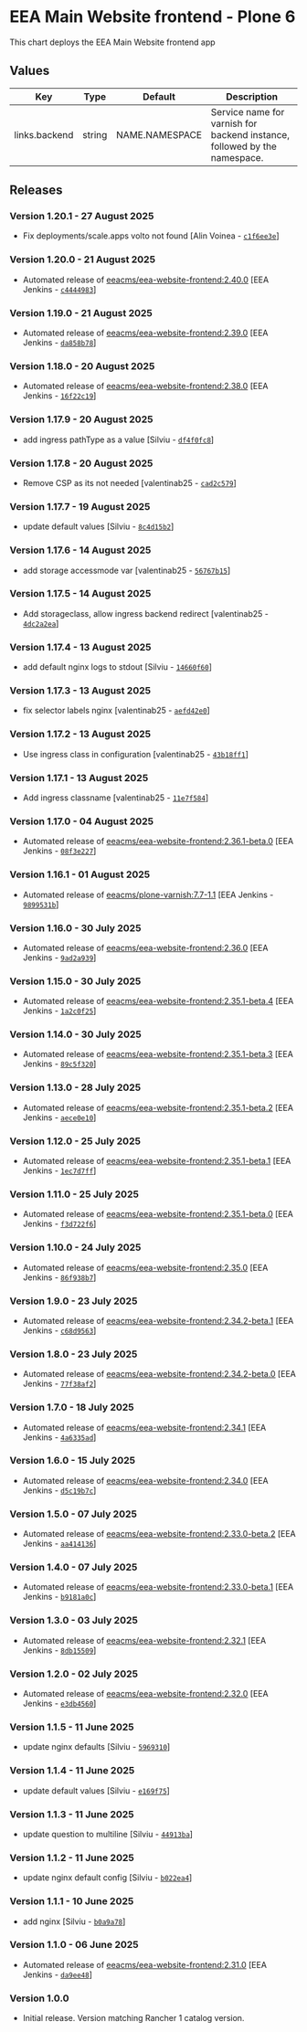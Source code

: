 # EEA Main Website frontend - Plone 6

This chart deploys the EEA Main Website frontend app


## Values

| Key | Type | Default | Description |
|-----|------|---------|-------------|
| links.backend | string | NAME.NAMESPACE | Service name for varnish for backend instance, followed by the namespace. |

## Releases

### Version 1.20.1 - 27 August 2025
- Fix deployments/scale.apps volto not found [Alin Voinea - [`c1f6ee3e`](https://github.com/eea/helm-charts/commit/c1f6ee3e5cb6ee059e077898dfa4c612933226e3)]

### Version 1.20.0 - 21 August 2025
- Automated release of [eeacms/eea-website-frontend:2.40.0](https://github.com/eea/eea-website-frontend/releases) [EEA Jenkins - [`c4444983`](https://github.com/eea/helm-charts/commit/c444498322185346c65176eac7239f52c264be7f)]

### Version 1.19.0 - 21 August 2025
- Automated release of [eeacms/eea-website-frontend:2.39.0](https://github.com/eea/eea-website-frontend/releases) [EEA Jenkins - [`da858b78`](https://github.com/eea/helm-charts/commit/da858b78e66dcab07f39a00ad6f008b065768e6d)]

### Version 1.18.0 - 20 August 2025
- Automated release of [eeacms/eea-website-frontend:2.38.0](https://github.com/eea/eea-website-frontend/releases) [EEA Jenkins - [`16f22c19`](https://github.com/eea/helm-charts/commit/16f22c19803c5fd229be1bfda5eb8cb5863d85f8)]

### Version 1.17.9 - 20 August 2025
- add ingress pathType as a value [Silviu - [`df4f0fc8`](https://github.com/eea/helm-charts/commit/df4f0fc84940386611a1a85c113133045f27019f)]

### Version 1.17.8 - 20 August 2025
- Remove CSP as its not needed [valentinab25 - [`cad2c579`](https://github.com/eea/helm-charts/commit/cad2c5790cb10ae87b7eb2b4f766ba2fcb627eea)]

### Version 1.17.7 - 19 August 2025
- update default values [Silviu - [`8c4d15b2`](https://github.com/eea/helm-charts/commit/8c4d15b2319f0e5dbc429ad8326ba6740695055e)]

### Version 1.17.6 - 14 August 2025
- add storage accessmode var [valentinab25 - [`56767b15`](https://github.com/eea/helm-charts/commit/56767b15aa73846f538c5faa9ebbb3680811be45)]

### Version 1.17.5 - 14 August 2025
- Add storageclass, allow ingress backend redirect [valentinab25 - [`4dc2a2ea`](https://github.com/eea/helm-charts/commit/4dc2a2eaefba690b9c12719d37d0a527df5abf10)]

### Version 1.17.4 - 13 August 2025
- add default nginx logs to stdout [Silviu - [`14660f60`](https://github.com/eea/helm-charts/commit/14660f60499ec6d054d59a96cb86796447e0f16b)]

### Version 1.17.3 - 13 August 2025
- fix selector labels nginx [valentinab25 - [`aefd42e0`](https://github.com/eea/helm-charts/commit/aefd42e0c9bd6fb1ecc19f0310c92e0f6e97279f)]

### Version 1.17.2 - 13 August 2025
- Use ingress class in configuration [valentinab25 - [`43b18ff1`](https://github.com/eea/helm-charts/commit/43b18ff13263d7298bc0e44e46cec3a6d22e3288)]

### Version 1.17.1 - 13 August 2025
- Add ingress classname [valentinab25 - [`11e7f584`](https://github.com/eea/helm-charts/commit/11e7f584796ea48eb2640fa15e931cdc5edaed7a)]

### Version 1.17.0 - 04 August 2025
- Automated release of [eeacms/eea-website-frontend:2.36.1-beta.0](https://github.com/eea/eea-website-frontend/releases) [EEA Jenkins - [`08f3e227`](https://github.com/eea/helm-charts/commit/08f3e22702e0d56ea293976b6cf79f463cf9bd6a)]

### Version 1.16.1 - 01 August 2025
- Automated release of [eeacms/plone-varnish:7.7-1.1](https://github.com/eea/plone-varnish/releases) [EEA Jenkins - [`9899531b`](https://github.com/eea/helm-charts/commit/9899531b493acc9fd072e1cf9e51f28edf7d5f47)]

### Version 1.16.0 - 30 July 2025
- Automated release of [eeacms/eea-website-frontend:2.36.0](https://github.com/eea/eea-website-frontend/releases) [EEA Jenkins - [`9ad2a939`](https://github.com/eea/helm-charts/commit/9ad2a939672d71c0653e90d9b8c97720f7c563eb)]

### Version 1.15.0 - 30 July 2025
- Automated release of [eeacms/eea-website-frontend:2.35.1-beta.4](https://github.com/eea/eea-website-frontend/releases) [EEA Jenkins - [`1a2c0f25`](https://github.com/eea/helm-charts/commit/1a2c0f256e1878e6a42c9d77bc6699302028cc1e)]

### Version 1.14.0 - 30 July 2025
- Automated release of [eeacms/eea-website-frontend:2.35.1-beta.3](https://github.com/eea/eea-website-frontend/releases) [EEA Jenkins - [`89c5f320`](https://github.com/eea/helm-charts/commit/89c5f320cd0a44119276310db8a2dc82b555acae)]

### Version 1.13.0 - 28 July 2025
- Automated release of [eeacms/eea-website-frontend:2.35.1-beta.2](https://github.com/eea/eea-website-frontend/releases) [EEA Jenkins - [`aece0e10`](https://github.com/eea/helm-charts/commit/aece0e1018a9505258d506b5ebcb25b4e7e33990)]

### Version 1.12.0 - 25 July 2025
- Automated release of [eeacms/eea-website-frontend:2.35.1-beta.1](https://github.com/eea/eea-website-frontend/releases) [EEA Jenkins - [`1ec7d7ff`](https://github.com/eea/helm-charts/commit/1ec7d7ffcf0b7decd432158b5272f3834a1643ac)]

### Version 1.11.0 - 25 July 2025
- Automated release of [eeacms/eea-website-frontend:2.35.1-beta.0](https://github.com/eea/eea-website-frontend/releases) [EEA Jenkins - [`f3d722f6`](https://github.com/eea/helm-charts/commit/f3d722f697a4913779277773ada71dc29ac25cc2)]

### Version 1.10.0 - 24 July 2025
- Automated release of [eeacms/eea-website-frontend:2.35.0](https://github.com/eea/eea-website-frontend/releases) [EEA Jenkins - [`86f938b7`](https://github.com/eea/helm-charts/commit/86f938b78ad2b77011a4afaf2796b72691c613df)]

### Version 1.9.0 - 23 July 2025
- Automated release of [eeacms/eea-website-frontend:2.34.2-beta.1](https://github.com/eea/eea-website-frontend/releases) [EEA Jenkins - [`c68d9563`](https://github.com/eea/helm-charts/commit/c68d9563c07ab7a791cec071528b36a9a5198071)]

### Version 1.8.0 - 23 July 2025
- Automated release of [eeacms/eea-website-frontend:2.34.2-beta.0](https://github.com/eea/eea-website-frontend/releases) [EEA Jenkins - [`77f38af2`](https://github.com/eea/helm-charts/commit/77f38af26f07238f14f9a360dcb8eede9ec41785)]

### Version 1.7.0 - 18 July 2025
- Automated release of [eeacms/eea-website-frontend:2.34.1](https://github.com/eea/eea-website-frontend/releases) [EEA Jenkins - [`4a6335ad`](https://github.com/eea/helm-charts/commit/4a6335ad4ccf41dda3693f2c0199239001650423)]

### Version 1.6.0 - 15 July 2025
- Automated release of [eeacms/eea-website-frontend:2.34.0](https://github.com/eea/eea-website-frontend/releases) [EEA Jenkins - [`d5c19b7c`](https://github.com/eea/helm-charts/commit/d5c19b7c832563feea093fc746100da07d0cbd50)]

### Version 1.5.0 - 07 July 2025
- Automated release of [eeacms/eea-website-frontend:2.33.0-beta.2](https://github.com/eea/eea-website-frontend/releases) [EEA Jenkins - [`aa414136`](https://github.com/eea/helm-charts/commit/aa414136f07c99d62e4d4e6a45317b2c6b50e2e9)]

### Version 1.4.0 - 07 July 2025
- Automated release of [eeacms/eea-website-frontend:2.33.0-beta.1](https://github.com/eea/eea-website-frontend/releases) [EEA Jenkins - [`b9181a0c`](https://github.com/eea/helm-charts/commit/b9181a0ce9871725e1f5f6ca0290b34537bdfa6f)]

### Version 1.3.0 - 03 July 2025
- Automated release of [eeacms/eea-website-frontend:2.32.1](https://github.com/eea/eea-website-frontend/releases) [EEA Jenkins - [`8db15509`](https://github.com/eea/helm-charts/commit/8db155096518846ffb98818e02a83a41107f2304)]

### Version 1.2.0 - 02 July 2025
- Automated release of [eeacms/eea-website-frontend:2.32.0](https://github.com/eea/eea-website-frontend/releases) [EEA Jenkins - [`e3db4560`](https://github.com/eea/helm-charts/commit/e3db456001a7e9ecd70a9365888692b75c5c3c82)]

### Version 1.1.5 - 11 June 2025
- update nginx defaults [Silviu - [`5969310`](https://github.com/eea/helm-charts/commit/59693107b1af30d0ac0967d552689ef55b7d23f0)]

### Version 1.1.4 - 11 June 2025
- update default values [Silviu - [`e169f75`](https://github.com/eea/helm-charts/commit/e169f75ae27b6ccfdc6b3901668b142345d8eacd)]

### Version 1.1.3 - 11 June 2025
- update question to multiline [Silviu - [`44913ba`](https://github.com/eea/helm-charts/commit/44913ba9549eff0ebb16a31136bd9cee3349fc26)]

### Version 1.1.2 - 11 June 2025
- update nginx default config [Silviu - [`b022ea4`](https://github.com/eea/helm-charts/commit/b022ea4bc421473b239c034ecadb536213ec39e6)]

### Version 1.1.1 - 10 June 2025
- add nginx [Silviu - [`b0a9a78`](https://github.com/eea/helm-charts/commit/b0a9a78c2d850925107676b207666218785c55a2)]

### Version 1.1.0 - 06 June 2025
- Automated release of [eeacms/eea-website-frontend:2.31.0](https://github.com/eea/eea-website-frontend/releases) [EEA Jenkins - [`da9ee48`](https://github.com/eea/helm-charts/commit/da9ee4821aa9e15a8fc36b7380aeb524890e7c7c)]

### Version 1.0.0
- Initial release. Version matching Rancher 1 catalog version.
